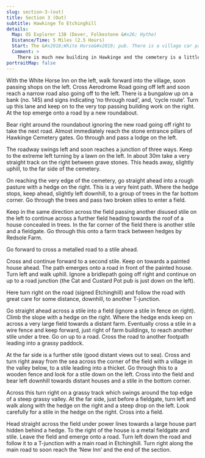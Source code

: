```yaml
---
slug: section-3-(out)
title: Section 3 (Out)
subtitle: Hawkinge To Etchinghill
details:
  Map: OS Explorer 138 (Dover, Folkestone &#x26; Hythe)
  Distance/Time: 5 Miles (2.5 Hours)
  Start: The &#x2018;White Horse&#x2019; pub. There is a village car park further into the village by shops.
  Comment: >
    There is much new building in Hawkinge and the cemetery is a little tricky to navigate but thereafter the route is in quiet countryside. In the final section there are excellent views. There are stiles.
portraitMap: false
---
```

With the White Horse Inn on the left, walk forward into the village, soon passing shops on the left. Cross Aerodrome Road going off left and soon reach a narrow road also going off to the left. There is a bungalow up on a bank (no. 145) and signs indicating ‘no through road’, and, ‘cycle route’. Turn up this lane and keep on to the very top passing building work on the right. At the top emerge onto a road by a new roundabout.

Bear right around the roundabout ignoring the new road going off right to take the next road. Almost immediately reach the stone entrance pillars of Hawkinge Cemetery gates. Go through and pass a lodge on the left.

The roadway swings left and soon reaches a junction of three ways. Keep to the extreme left turning by a lawn on the left. In about 30m take a very straight track on the right between grave stones. This heads away, slightly uphill, to the far side of the cemetery.

On reaching the very edge of the cemetery, go straight ahead into a rough pasture with a hedge on the right. This is a very feint path. Where the hedge stops, keep ahead, slightly left downhill, to a group of trees in the far bottom corner. Go through the trees and pass two broken stiles to enter a field.

Keep in the same direction across the field passing another disused stile on the left to continue across a further field heading towards the roof of a house concealed in trees. In the far corner of the field there is another stile and a fieldgate. Go through this onto a farm track between hedges by Redsole Farm.

Go forward to cross a metalled road to a stile ahead.

Cross and continue forward to a second stile. Keep on towards a painted house ahead. The path emerges onto a road in front of the painted house. Turn left and walk uphill. Ignore a bridlepath going off right and continue on up to a road junction (the Cat and Custard Pot pub is just down on the left).

Here turn right on the road (signed Etchinghill) and follow the road with great care for some distance, downhill, to another T-junction.

Go straight ahead across a stile into a field (ignore a stile in fence on right). Climb the slope with a hedge on the right. Where the hedge ends keep on across a very large field towards a distant farm. Eventually cross a stile in a wire fence and keep forward, just right of farm buildings, to reach another stile under a tree. Go on up to a road. Cross the road to another footpath leading into a grassy paddock.

At the far side is a further stile (good distant views out to sea). Cross and turn right away from the sea across the corner of the field with a village in the valley below, to a stile leading into a thicket. Go through this to a wooden fence and look for a stile down on the left. Cross into the field and bear left downhill towards distant houses and a stile in the bottom corner.

Across this turn right on a grassy track which swings around the top edge of a steep grassy valley. At the far side, just before a fieldgate, turn left and walk along with the hedge on the right and a steep drop on the left. Look carefully for a stile in the hedge on the right. Cross into a field.

Head straight across the field under power lines towards a large house part hidden behind a hedge. To the right of the house is a metal fieldgate and stile. Leave the field and emerge onto a road. Turn left down the road and follow it to a T-junction with a main road in Etchinghill. Turn right along the main road to soon reach the ‘New Inn’ and the end of the section.

